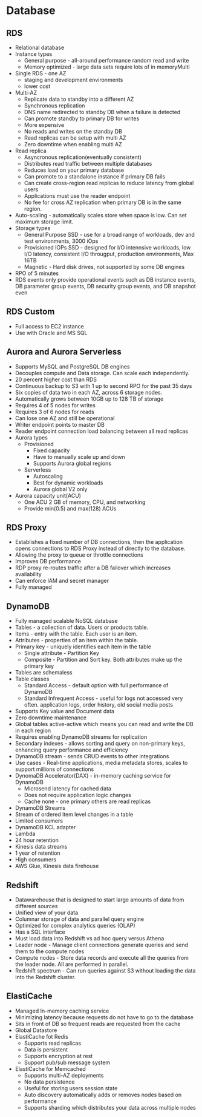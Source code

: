 # Database

## RDS
* Relational database
* Instance types
  * General purpose - all-around performance random read and write
  * Memory optimized - large data sets require lots of in memoryMulti
* Single RDS - one AZ
  * staging and development environments
  * lower cost
* Multi-AZ
  * Replicate data to standby into a different AZ
  * Synchronous replication
  * DNS name redirected to standby DB when a failure is detected
  * Can promote standby to primary DB for writes
  * More expensive
  * No reads and writes on the standby DB
  * Read replicas can be setup with multi AZ
  * Zero downtime when enabling multi AZ
* Read replica
  *  Asyncronous replication(eventually consistent)
  *  Distributes read traffic between multiple databases
  *  Reduces load on your primary database
  *  Can promote to a standalone instance if primary DB fails
  *  Can create cross-region read replicas to reduce latency from global users
  *  Applications must use the reader endpoint
  *  No fee for cross AZ replication when primary DB is in the same region.
* Auto-scaling - automatically scales store when space is low. Can set maximum storage limit.
* Storage types
  * General Purpose SSD - use for a broad range of workloads, dev and test environments, 3000 iOps
  * Provisioned IOPs SSD - designed for I/O intennsive workloads, low I/O latency, consistent I/O througput, production environments, Max 16TB
  * Magnetic - Hard disk drives, not supported by some DB engines
* RPO of 5 minutes
* RDS events only provide operational events such as DB instance events, DB parameter group events, DB security group events, and DB snapshot even

## RDS Custom
* Full access to EC2 instance
* Use with Oracle and MS SQL

## Aurora and Aurora Serverless
* Supports MySQL and PostgreSQL DB engines
* Decouples compute and Data storage. Can scale each independently.
* 20 percent higher cost than RDS
* Continuous backup to S3 with 1 up to second RPO for the past 35 days
* Six copies of data two in each AZ, across 6 storage nodes.
* Automatically grows between 10GB up to 128 TB of storage
* Requires 4 of 5 nodes for writes
* Requires 3 of 6 nodes for reads
* Can lose one AZ and still be operational
* Writer endpoint points to master DB
* Reader endpoint connection load balancing between all read replicas
* Aurora types
  * Provisioned
    * Fixed capacity
    * Have to manually scale up and down
    * Supports Aurora global regions
  * Serverless
    * Autoscaling
    * Best for dynamic workloads
    * Aurora global V2 only
* Aurora capacity unit(ACU)
  * One ACU 2 GB of memory, CPU, and networking
  * Provide min(0.5) and max(128) ACUs

## RDS Proxy
* Establishes a fixed number of DB connections, then the application opens connections to RDS Proxy instead of directly to the database.
* Allowing the proxy to queue or throttle connections
* Improves DB performance
* RDP proxy re-routes traffic after a DB failover which increases availability
* Can enforce IAM and secret manager
* Fully managed

## DynamoDB
* Fully managed scalable NoSQL database
* Tables - a collection of data. Users or products table.
* Items - entry with the table. Each user is an item.
* Attributes - properties of an item within the table.
* Primary key - uniquely identifies each item in the table
  * Single attribute - Partition Key
  * Composite - Partition and Sort key. Both attributes make up the primary key
* Tables are schemaless
* Table classes
  * Standard Access - default option with full performance of DynamoDB
  * Standard Infrequent Access - useful for logs not accessed very often. application logs, order history, old social media posts
* Supports Key value and Document data
* Zero downtime maintenance
* Global tables active-active which means you can read and write the DB in each region
 * Requires enabling DynamoDB streams for replication
* Secondary indexes - allows sorting and query on non-primary keys, enhancing query performance and efficiency
* DynamoDB stream - sends CRUD events to other integrations
* Use cases - Real-time applications, media metadata stores, scales to support millions of connections
* DynomaDB Accelerator(DAX) - in-memory caching service for DynamoDB
  * Microsend latency for cached data
  * Does not require application logic changes
  * Cache none - one primary others are read replicas
* DynamoDB Streams
 *  Stream of ordered item level changes in a table
 *  Limited consumers
  * DynamoDB KCL adapter
  * Lambda  
 *  24 hour retention
* Kinesis data streams
 * 1 year of retention
 * High consumers
  * AWS Glue, Kinesis data firehouse

## Redshift
* Datawarehouse that is designed to start large amounts of data from different sources
* Unified view of your data
* Columnar storage of data and parallel query engine
* Optimized for complex analytics queries (OLAP)
* Has a SQL interface
* Must load data into Redshift vs ad hoc query versus Athena
* Leader node - Manage client connections generate queries and send them to the compute nodes
* Compute nodes - Store data records and execute all the queries from the leader node. All are performed in parallel.
* Redshift spectrum - Can run queries against S3 without loading the data into the Redshift cluster.

## ElastiCache
* Managed In-memory caching service
* Minimizing latency because requests do not have to go to the database
* Sits in front of DB so frequent reads are requested from the cache
* Global Datastore
* ElastiCache fot Redis
  * Supports read replicas
  * Data is persistent
  * Supports encryption at rest
  * Support pub/sub message system
* ElastiCache for Memcached
  * Supports multi-AZ deployments
  * No data persistence
  * Useful for storing users session state
  * Auto discovery automatically adds or removes nodes based on performance
  * Supports sharding which distributes your data across multiple nodes

